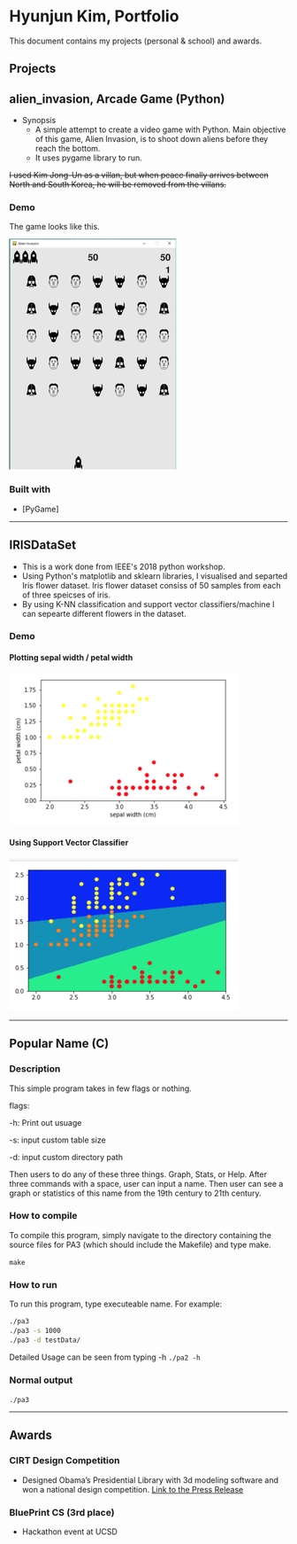 # Hyunjun Kim, Portfolio 

This document contains my projects (personal & school) and awards.

## Projects ##

## alien_invasion, Arcade Game (Python)
* Synopsis
  * A simple attempt to create a video game with Python. Main objective of this game, Alien Invasion, is to shoot down aliens before they reach the bottom. 
  * It uses pygame library to run.

~~I used Kim Jong-Un as a villan, but when peace finally arrives between North and South Korea, he will be removed from the villans.~~

### Demo
The game looks like this.

<img src="https://github.com/TheJacobKim/alien_invasion/blob/master/images/README1.PNG" height="416" width="302">

### Built with
* [PyGame]

---
## IRISDataSet ##
* This is a work done from IEEE's 2018 python workshop. 
* Using Python's matplotlib and sklearn libraries, I visualised and separted Iris flower dataset. Iris flower dataset consiss of 50 samples from each of three speicses of iris. 
* By using K-NN classification and support vector classifiers/machine I can sepearte different flowers in the dataset. 


### Demo ###
#### Plotting sepal width / petal width ####

<img src="https://github.com/TheJacobKim/IRISDataSet/blob/master/examplePhotos/Example1.png" height="276" width="415">

#### Using Support Vector Classifier ####

<img src="https://github.com/TheJacobKim/IRISDataSet/blob/master/examplePhotos/Example2.png" height="276" width="415">

---

## Popular Name (C) ##

### Description ###
  This simple program takes in few flags or nothing.
  
  flags:

  -h: Print out usuage

  -s: input custom table size

  -d: input custom directory path
 
  Then users to do any of these three things. Graph, Stats, or Help. After 
three commands with a space, user can input a name. Then user can see a graph 
or statistics of this name from the 19th century to 21th century.

### How to compile ###
To compile this program, simply navigate to the directory containing 
the source files for PA3 (which should include the Makefile) and type make.

`make`

### How to run ###
To run this program, type executeable name. For example:

```bash
./pa3
./pa3 -s 1000
./pa3 -d testData/
```

  Detailed Usage can be seen from typing -h
`./pa2 -h`

### Normal output ###
`./pa3 `

***
## Awards ##

### CIRT Design Competition ###
* Designed Obama’s Presidential Library with 3d modeling software and won a national design competition.
[Link to the Press Release](http://www.cirt.org/resources/Pictures/ACE42417_NatlWinners_PR.pdf)

### BluePrint CS (3rd place) ###
* Hackathon event at UCSD




